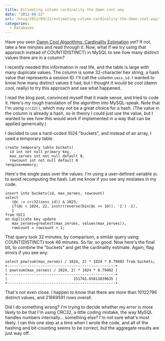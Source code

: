 ```yaml
---
title: Estimating column cardinality the damn cool way
date: "2012-09-22"
url: /blog/2012/09/22/estimating-column-cardinality-the-damn-cool-way/
categories:
  - Databases
---
```

Have you seen [Damn Cool Algorithms: Cardinality Estimation](http://blog.notdot.net/2012/09/Dam-Cool-Algorithms-Cardinality-Estimation) yet? If not, take a few minutes and read through it. Now, what if we try using that approach instead of COUNT(DISTINCT) in MySQL to see how many distinct values there are in a column?

I recently needed this information in real life, and the table is large with many duplicate values. The column is some 32-character hex string, a hash value that represents a session ID. I'll call the column `sess_id`. I wanted to know how many distinct values it had, but I thought it would be cool (damn cool, really) to try this approach and see what happened.

I read the blog post, convinced myself that it made sense, and tried to code it. Here's my rough translation of the algorithm into MySQL-speak. Note that I'm using `crc32()`, which may not be a great choice for a hash. (The value in the column is already a hash, so in theory I could just use the value, but I wanted to see how this would work if implemented in a way that can be applied generically.)

I decided to use a hard-coded 1024 "buckets", and instead of an array, I used a temporary table.

```
create temporary table buckets(
  id int not null primary key,
  max_zeroes int not null default 0,
  rowcount int not null default 0
)engine=memory;
```

Here's the single pass over the values. I'm using a user-defined variable `@c` to avoid recomputing the hash. Let me know if you see any mistakes in my code.

```
insert into buckets(id, max_zeroes, rowcount)
select
   (@c := crc32(sess_id)) & 1023,
   if(@c < 1024, 22, instr(reverse(bin(@c >> 10)), '1') -1),
   1
from tbl1
on duplicate key update
   max_zeroes=greatest(max_zeroes, values(max_zeroes)),
   rowcount = rowcount + 1;
```


That query took 32 minutes; by comparison, a similar query using COUNT(DISTINCT) took 46 minutes. So far, so good. Now here's the final bit, to combine the "buckets" and get the cardinality estimate. Again, flag errors if you see any:

```
select pow(sum(max_zeroes) / 1024, 2) * 1024 * 0.79402 from buckets;
+-------------------------------------------------+
| pow(sum(max_zeroes) / 1024, 2) * 1024 * 0.79402 |
+-------------------------------------------------+
|                              151741.65811039635 |
+-------------------------------------------------+
```


That's not even close. I happen to know that there are more than 10122796 distinct values, and 21669591 rows overall.

Did I do something wrong? I'm trying to decide whether my error is more likely to be that I'm using CRC32, a little coding mistake, the way MySQL handles numbers internally... something else? I'm not sure what's most likely. I ran this one step at a time when I wrote the code, and all of the hashing and bit-counting seems to be correct, but the aggregate results are just way off.


